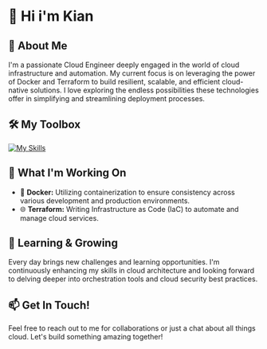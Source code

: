 # 👋 Hi i'm Kian

## 🚀 About Me
I'm a passionate Cloud Engineer deeply engaged in the world of cloud infrastructure and automation. My current focus is on leveraging the power of Docker and Terraform to build resilient, scalable, and efficient cloud-native solutions. I love exploring the endless possibilities these technologies offer in simplifying and streamlining deployment processes.

## 🛠️ My Toolbox
[![My Skills](https://skillicons.dev/icons?i=aws,azure,docker,postgres,powershell,py,terraform,vscode,webflow,wordpress,js,html,css)](https://skillicons.dev)

## 💼 What I'm Working On
- 🐳 **Docker:** Utilizing containerization to ensure consistency across various development and production environments.
- 🌐 **Terraform:** Writing Infrastructure as Code (IaC) to automate and manage cloud services.

  
## 🌱 Learning & Growing
Every day brings new challenges and learning opportunities. I'm continuously enhancing my skills in cloud architecture and looking forward to delving deeper into orchestration tools and cloud security best practices.


## 📫 Get In Touch!
Feel free to reach out to me for collaborations or just a chat about all things cloud. Let's build something amazing together!



